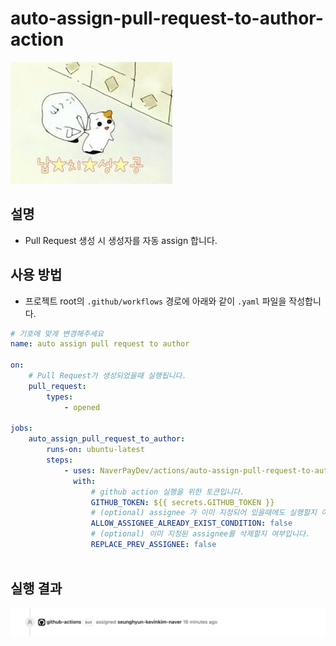 # auto-assign-pull-request-to-author-action

![assign](./src/assets/assign.jpeg)

## 설명

- Pull Request 생성 시 생성자를 자동 assign 합니다.

## 사용 방법

- 프로젝트 root의 `.github/workflows` 경로에 아래와 같이 `.yaml` 파일을 작성합니다.

```yaml
# 기호에 맞게 변경해주세요
name: auto assign pull request to author

on:
    # Pull Request가 생성되었을때 실행됩니다.
    pull_request:
        types:
            - opened

jobs:
    auto_assign_pull_request_to_author:
        runs-on: ubuntu-latest
        steps:
            - uses: NaverPayDev/actions/auto-assign-pull-request-to-author-action@main
              with:
                  # github action 실행을 위한 토큰입니다.
                  GITHUB_TOKEN: ${{ secrets.GITHUB_TOKEN }}
                  # (optional) assignee 가 이미 지정되어 있을때에도 실행할지 여부입니다.
                  ALLOW_ASSIGNEE_ALREADY_EXIST_CONDITION: false
                  # (optional) 이미 지정된 assignee를 삭제할지 여부입니다.
                  REPLACE_PREV_ASSIGNEE: false
            
```

## 실행 결과

![example](./src/assets/example.png)
